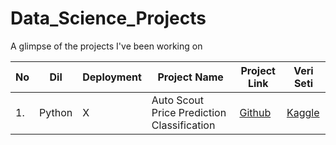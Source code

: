 # Data_Science_Projects
A glimpse of the projects I've been working on

| No | Dil | Deployment | Project Name | Project Link | Veri Seti |
| ---- | --- | ---------- | --------- | ----------- | --------- |
| 1. | Python | X | Auto Scout Price Prediction Classification | [Github](https://github.com/Fatma-Nur-Azman/Machine_Learning_Projects_ML/tree/main/ML_02_Auto_Scout_Car_Price_Prediction) | [Kaggle](https://www.kaggle.com/code/fnurazman/auto-scout-price-eda-ml-linear-ridge-lasso-elastc) |
